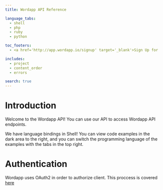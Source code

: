 ```yaml
---
title: Wordapp API Reference

language_tabs:
  - shell
  - php
  - ruby
  - python

toc_footers:
  - <a href='http://app.wordapp.io/signup' target='_blank'>Sign Up for a Developer Key</a>

includes:
  - project
  - content_order
  - errors

search: true
---
```


# Introduction

Welcome to the Wordapp API! You can use our API to access Wordapp API endpoints.

We have language bindings in Shell! You can view code examples in the dark area to the right, and you can switch the programming language of the examples with the tabs in the top right.

# Authentication
Wordapp uses OAuth2 in order to authorize client. This proccess is covered <a href='https://crowdpanthers.atlassian.net/wiki/display/DEV/Authenticating+with+OAuth+2.0' target='_blank'>here</a>

